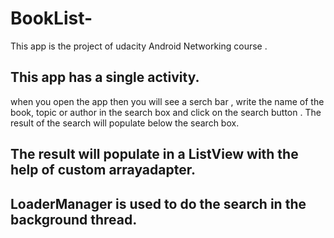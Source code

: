 # BookList-
This app is the project of udacity Android Networking course . 
## This app has a single activity. 
when you open the app then you will see a serch bar , write the name of the book, topic or author in the 
search box and click on the search button . The result of the search will populate below the search box. 
## The result will populate in a ListView with the help of custom arrayadapter.
## LoaderManager is used to do the search in the background thread.
